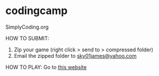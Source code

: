 # codingcamp
SimplyCoding.org 

HOW TO SUBMIT:

1. Zip your game (right click > send to > compressed folder)
2. Email the zipped folder to sky01james@yahoo.com

HOW TO PLAY:
Go to [this website](https://skyjay1.github.io/codingcamp/index.html)
